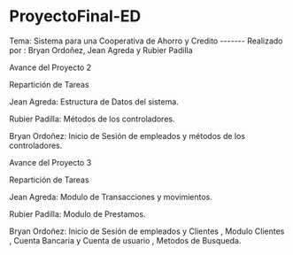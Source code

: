 # ProyectoFinal-ED
Tema: Sistema para una Cooperativa de Ahorro y Credito   -------  Realizado por : Bryan Ordoñez, Jean Agreda y Rubier Padilla

Avance del Proyecto 2

Repartición de Tareas

Jean Agreda: Estructura de Datos del sistema.


Rubier Padilla: Métodos de los controladores.


Bryan Ordoñez: Inicio de Sesión de empleados y métodos de los controladores.

Avance del Proyecto 3

Repartición de Tareas

Jean Agreda: Modulo de Transacciones y movimientos.


Rubier Padilla: Modulo de Prestamos.


Bryan Ordoñez: Inicio de Sesión de empleados y Clientes , Modulo Clientes , Cuenta Bancaria y Cuenta de usuario , Metodos de Busqueda.
